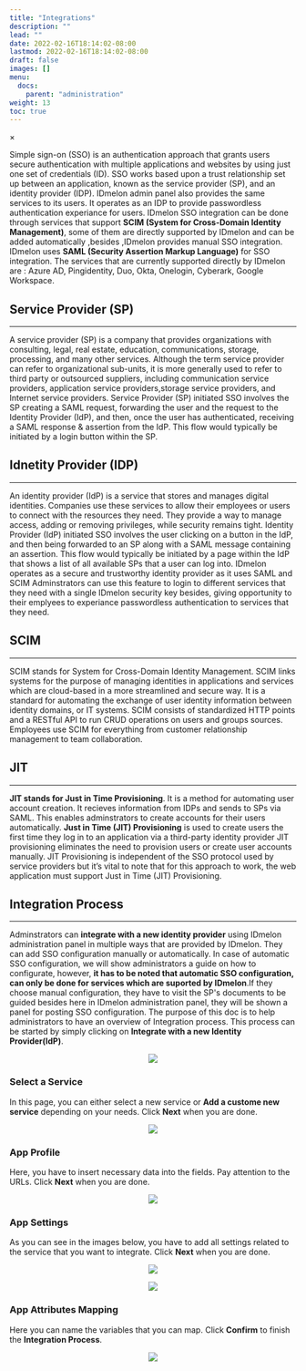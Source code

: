 ```yaml
---
title: "Integrations"
description: ""
lead: ""
date: 2022-02-16T18:14:02-08:00
lastmod: 2022-02-16T18:14:02-08:00
draft: false
images: []
menu:
  docs:
    parent: "administration"
weight: 13
toc: true
---
```


<div id="_modal" class="modal">
  <span class="close">&times;</span>
  <img class="modal-content" id="img01">
</div>

Simple sign-on (SSO) is an authentication approach that grants users secure authentication with multiple applications and websites by using just one set of credentials (ID).
SSO works based upon a trust relationship set up between an application, known as the service provider (SP), and an identity provider (IDP). IDmelon admin panel also
provides the same services to its users. It operates as an IDP to provide passwordless authentication experiance for users. IDmelon SSO integration can be done through
services that support **SCIM (System for Cross-Domain Identity Management)**, some of them are directly supported by IDmelon and can be added automatically ,besides ,IDmelon
provides manual SSO integration. IDmelon uses **SAML (Security Assertion Markup Language)** for SSO integration. The services that are currently supported directly by
IDmelon are : Azure AD, Pingidentity, Duo, Okta, Onelogin, Cyberark, Google Workspace.

## Service Provider (SP)

<hr class="hr-line">

A service provider (SP) is a company that provides organizations with consulting, legal, real estate, education, communications, storage, processing, and many other
services. Although the term service provider can refer to organizational sub-units, it is more generally used to refer to third party or outsourced suppliers, including
communication service providers, application service providers,storage service providers, and Internet service providers. Service Provider (SP) initiated SSO involves the SP
creating a SAML request, forwarding the user and the request to the Identity Provider (IdP), and then, once the user has authenticated, receiving a SAML response & assertion
from the IdP. This flow would typically be initiated by a login button within the SP.

## Idnetity Provider (IDP)

<hr class="hr-line">

An identity provider (IdP) is a service that stores and manages digital identities. Companies use these services to allow their employees or users to connect with the
resources they need. They provide a way to manage access, adding or removing privileges, while security remains tight. Identity Provider (IdP) initiated SSO involves the
user clicking on a button in the IdP, and then being forwarded to an SP along with a SAML message containing an assertion. This flow would typically be initiated by a page
within the IdP that shows a list of all available SPs that a user can log into. IDmelon operates as a secure and trustworthy identity provider as it uses SAML and SCIM
Adminstrators can use this feature to login to different services that they need with a single IDmelon security key besides, giving opportunity to their emplyees to
experiance passwordless authentication to services that they need.

## SCIM

<hr class="hr-line">

SCIM stands for System for Cross-Domain Identity Management. SCIM links systems for the purpose of managing identities in applications and services which are cloud-based in
a more streamlined and secure way. It is a standard for automating the exchange of user identity information between identity domains, or IT systems. SCIM consists of
standardized HTTP points and a RESTful API to run CRUD operations on users and groups sources. Employees use SCIM for everything from customer relationship management to
team collaboration.

## JIT

<hr class="hr-line">

**JIT stands for Just in Time Provisioning**. It is a method for automating user account creation. It recieves information from IDPs and sends to SPs via SAML. This enables
adminstrators to create accounts for their users automatically. **Just in Time (JIT) Provisioning** is used to create users the first time they log in to an application via
a third-party identity provider JIT provisioning eliminates the need to provision users or create user accounts manually. JIT Provisioning is independent of the SSO protocol
used by service providers but it’s vital to note that for this approach to work, the web application must support Just in Time (JIT) Provisioning.

## Integration Process

<hr class="hr-line">

Adminstrators can **integrate with a new identity provider** using IDmelon administration panel in multiple ways that are provided
by IDmelon. They can add SSO configuration manually or automatically. In case of automatic SSO configuration, we will show
administrators a guide on how to configurate, however, **it has to be noted that automatic SSO configuration, can only be done for services which are suported by IDmelon**.If they choose manual configuration, they have to visit the SP's documents to be
guided besides here in IDmelon administration panel, they will be shown a panel for posting SSO configuration.
The purpose of this doc is to help administrators to have an overview of Integration process.
This process can be started by simply clicking on **Integrate with a new Identity Provider(IdP)**.

<p align="center">
    <img src="/images/vendor/Panel/admin_integration_1.png" class="doc-img-frame">
</p>

### Select a Service

In this page, you can either select a new service or **Add a custome new service** depending on your needs.
Click **Next** when you are done.

<p align="center">
    <img src="/images/vendor/Panel/admin_integration_2.png" class="doc-img-frame">
</p>

### App Profile

Here, you have to insert necessary data into the fields. Pay attention to the URLs.
Click **Next** when you are done.

<p align="center">
    <img src="/images/vendor/Panel/admin_integration_3.png" class="doc-img-frame">
</p>

### App Settings

As you can see in the images below, you have to add all settings related to the service that you want to integrate.
Click **Next** when you are done.

<p align="center">
    <img src="/images/vendor/Panel/admin_integration_4.png" class="doc-img-frame">
</p>

<p align="center">
    <img src="/images/vendor/Panel/admin_integration_5.png" class="doc-img-frame">
</p>

### App Attributes Mapping

Here you can name the variables that you can map.
Click **Confirm** to finish the **Integration Process**.

<p align="center">
    <img src="/images/vendor/Panel/admin_integration_6.png" class="doc-img-frame">
</p>
